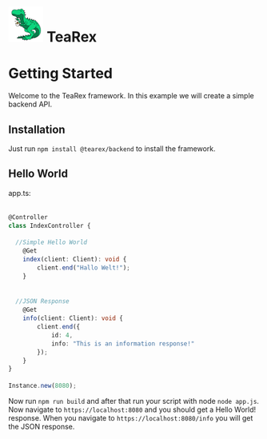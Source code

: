 # <img src="docs/logo.png" width="70" height="70"> TeaRex

# Getting Started

Welcome to the TeaRex framework. In this example we will create a simple backend API.

## Installation

Just run ```npm install @tearex/backend``` to install the framework.

## Hello World

app.ts:

```typescript

@Controller
class IndexController {

  //Simple Hello World
    @Get
    index(client: Client): void {
        client.end("Hallo Welt!");
    }
  
  
  //JSON Response
    @Get
    info(client: Client): void {
        client.end({
            id: 4,
            info: "This is an information response!"
        });
    }
}

Instance.new(8080);
```

Now run ```npm run build``` and after that run your script with node ```node app.js```. Now navigate to ```https://localhost:8080``` and you should get a Hello World! response.
When you navigate to ```https://localhost:8080/info``` you will get the JSON response.
